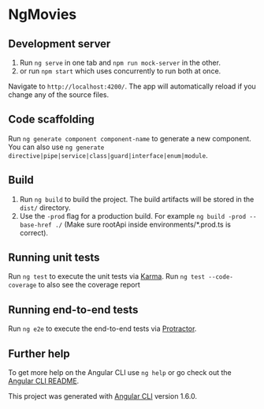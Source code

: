 # NgMovies

## Development server

1. Run `ng serve` in one tab and `npm run mock-server` in the other.
2. or run `npm start` which uses concurrently to run both at once.

Navigate to `http://localhost:4200/`. The app will automatically reload if you change any of the source files.

## Code scaffolding

Run `ng generate component component-name` to generate a new component. You can also use `ng generate directive|pipe|service|class|guard|interface|enum|module`.

## Build

1. Run `ng build` to build the project. The build artifacts will be stored in the `dist/` directory. 
2. Use the `-prod` flag for a production build. For example `ng build -prod --base-href ./` (Make sure rootApi inside environments/*.prod.ts is correct).


## Running unit tests

Run `ng test` to execute the unit tests via [Karma](https://karma-runner.github.io).
Run `ng test --code-coverage` to also see the coverage report
## Running end-to-end tests

Run `ng e2e` to execute the end-to-end tests via [Protractor](http://www.protractortest.org/).

## Further help

To get more help on the Angular CLI use `ng help` or go check out the [Angular CLI README](https://github.com/angular/angular-cli/blob/master/README.md).

This project was generated with [Angular CLI](https://github.com/angular/angular-cli) version 1.6.0.
